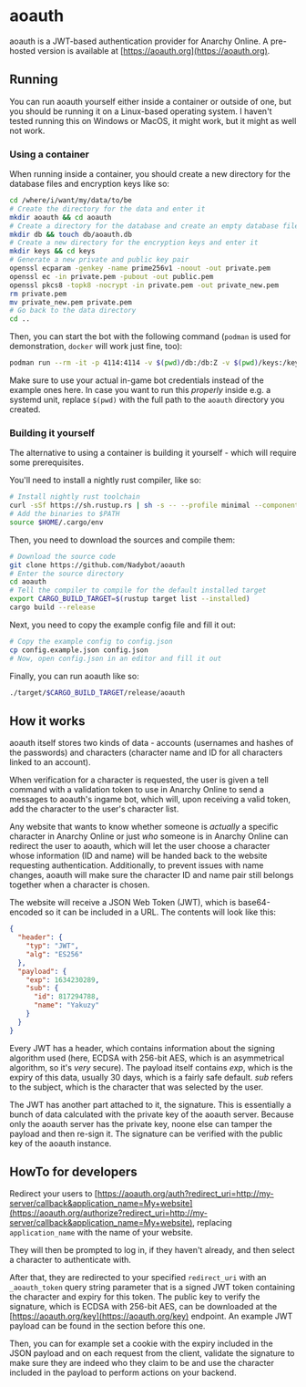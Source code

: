 # aoauth

aoauth is a JWT-based authentication provider for Anarchy Online. A pre-hosted version is available at [https://aoauth.org](https://aoauth.org).

## Running

You can run aoauth yourself either inside a container or outside of one, but you should be running it on a Linux-based operating system. I haven't tested running this on Windows or MacOS, it might work, but it might as well not work.

### Using a container

When running inside a container, you should create a new directory for the database files and encryption keys like so:

```bash
cd /where/i/want/my/data/to/be
# Create the directory for the data and enter it
mkdir aoauth && cd aoauth
# Create a directory for the database and create an empty database file
mkdir db && touch db/aoauth.db
# Create a new directory for the encryption keys and enter it
mkdir keys && cd keys
# Generate a new private and public key pair
openssl ecparam -genkey -name prime256v1 -noout -out private.pem
openssl ec -in private.pem -pubout -out public.pem
openssl pkcs8 -topk8 -nocrypt -in private.pem -out private_new.pem
rm private.pem
mv private_new.pem private.pem
# Go back to the data directory
cd ..
```

Then, you can start the bot with the following command (`podman` is used for demonstration, `docker` will work just fine, too):

```bash
podman run --rm -it -p 4114:4114 -v $(pwd)/db:/db:Z -v $(pwd)/keys:/keys:Z -e BOT_USERNAME="abc" -e BOT_PASSWORD="def" -e BOT_CHARACTER="ghi" -e DATABASE_FILE="db/aoauth.db" quay.io/gelbpunkt/aoauth:latest
```

Make sure to use your actual in-game bot credentials instead of the example ones here. In case you want to run this _properly_ inside e.g. a systemd unit, replace `$(pwd)` with the full path to the `aoauth` directory you created.

### Building it yourself

The alternative to using a container is building it yourself - which will require some prerequisites.

You'll need to install a nightly rust compiler, like so:

```bash
# Install nightly rust toolchain
curl -sSf https://sh.rustup.rs | sh -s -- --profile minimal --component rust-src --default-toolchain nightly -y
# Add the binaries to $PATH
source $HOME/.cargo/env
```

Then, you need to download the sources and compile them:

```bash
# Download the source code
git clone https://github.com/Nadybot/aoauth
# Enter the source directory
cd aoauth
# Tell the compiler to compile for the default installed target
export CARGO_BUILD_TARGET=$(rustup target list --installed)
cargo build --release
```

Next, you need to copy the example config file and fill it out:

```bash
# Copy the example config to config.json
cp config.example.json config.json
# Now, open config.json in an editor and fill it out
```

Finally, you can run aoauth like so:

```bash
./target/$CARGO_BUILD_TARGET/release/aoauth
```

## How it works

aoauth itself stores two kinds of data - accounts (usernames and hashes of the passwords) and characters (character name and ID for all characters linked to an account).

When verification for a character is requested, the user is given a tell command with a validation token to use in Anarchy Online to send a messages to aoauth's ingame bot, which will, upon receiving a valid token, add the character to the user's character list.

Any website that wants to know whether someone is _actually_ a specific character in Anarchy Online or just _who_ someone is in Anarchy Online can redirect the user to aoauth, which will let the user choose a character whose information (ID and name) will be handed back to the website requesting authentication. Additionally, to prevent issues with name changes, aoauth will make sure the character ID and name pair still belongs together when a character is chosen.

The website will receive a JSON Web Token (JWT), which is base64-encoded so it can be included in a URL. The contents will look like this:

```json
{
  "header": {
    "typ": "JWT",
    "alg": "ES256"
  },
  "payload": {
    "exp": 1634230289,
    "sub": {
      "id": 817294788,
      "name": "Yakuzy"
    }
  }
}
```

Every JWT has a header, which contains information about the signing algorithm used (here, ECDSA with 256-bit AES, which is an asymmetrical algorithm, so it's _very_ secure). The payload itself contains _exp_, which is the expiry of this data, usually 30 days, which is a fairly safe default. _sub_ refers to the subject, which is the character that was selected by the user.

The JWT has another part attached to it, the signature. This is essentially a bunch of data calculated with the private key of the aoauth server. Because only the aoauth server has the private key, noone else can tamper the payload and then re-sign it. The signature can be verified with the public key of the aoauth instance.

## HowTo for developers

Redirect your users to [https://aoauth.org/auth?redirect_uri=http://my-server/callback&application_name=My+website](https://aoauth.org/authorize?redirect_uri=http://my-server/callback&application_name=My+website), replacing `application_name` with the name of your website.

They will then be prompted to log in, if they haven't already, and then select a character to authenticate with.

After that, they are redirected to your specified `redirect_uri` with an `_aoauth_token` query string parameter that is a signed JWT token containing the character and expiry for this token. The public key to verify the signature, which is ECDSA with 256-bit AES, can be downloaded at the [https://aoauth.org/key](https://aoauth.org/key) endpoint. An example JWT payload can be found in the section before this one.

Then, you can for example set a cookie with the expiry included in the JSON payload and on each request from the client, validate the signature to make sure they are indeed who they claim to be and use the character included in the payload to perform actions on your backend.

